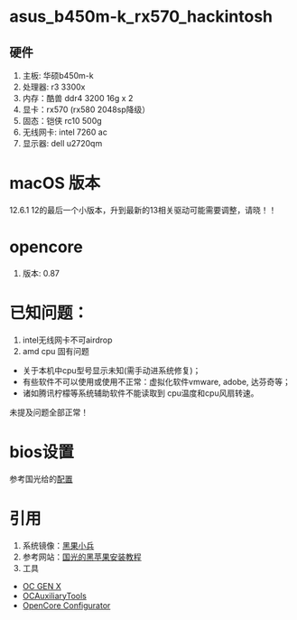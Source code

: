 # asus_b450m-k_rx570_hackintosh
## 硬件
1. 主板: 华硕b450m-k
2. 处理器: r3 3300x
3. 内存：酷兽 ddr4 3200 16g x 2
4. 显卡：rx570 (rx580 2048sp降级）
5. 固态：铠侠 rc10 500g
6. 无线网卡: intel 7260 ac
7. 显示器: dell u2720qm 

# macOS 版本
12.6.1 12的最后一个小版本，升到最新的13相关驱动可能需要调整，请晓！！

# opencore
1. 版本: 0.87

# 已知问题：
1. intel无线网卡不可airdrop
2. amd cpu 固有问题
  * 关于本机中cpu型号显示未知(需手动进系统修复)；
  * 有些软件不可以使用或使用不正常：虚拟化软件vmware, adobe, 达芬奇等；
  * 诸如腾讯柠檬等系统辅助软件不能读取到 cpu温度和cpu风扇转速。

未提及问题全部正常！

# bios设置
参考国光给的[配置](https://apple.sqlsec.com/3-%E5%87%86%E5%A4%87%E5%B7%A5%E4%BD%9C/3-1/#amd-bios)

# 引用
1. 系统镜像：[黑果小兵](https://blog.daliansky.net/)
2. 参考网站：[国光的黑苹果安装教程](https://apple.sqlsec.com/)
3. 工具
  * [OC GEN X](https://github.com/Pavo-IM/OC-Gen-X)
  * [OCAuxiliaryTools](https://github.com/ic005k/OCAuxiliaryTools)
  * [OpenCore Configurator](https://mackie100projects.altervista.org/download-opencore-configurator/)
